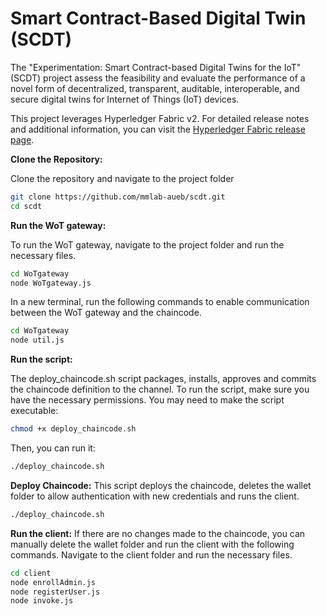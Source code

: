 # Smart Contract-Based Digital Twin (SCDT)

The "Experimentation: Smart Contract-based Digital Twins for the IoT" (SCDT) project assess the feasibility and evaluate the performance of a novel form of decentralized, transparent, auditable, interoperable, and secure digital twins for Internet of Things (IoT) devices.

This project leverages Hyperledger Fabric v2. For detailed release notes and additional information, you can visit the [Hyperledger Fabric release page](https://hyperledger-fabric.readthedocs.io/en/release-2.5/). 

**Clone the Repository:**

Clone the repository and navigate to the project folder
```bash
git clone https://github.com/mmlab-aueb/scdt.git
cd scdt
```
**Run the WoT gateway:**

To run the WoT gateway, navigate to the project folder and run the necessary files.
```bash
cd WoTgateway
node WoTgateway.js
```
In a new terminal, run the following commands to enable communication between the WoT gateway and the chaincode.
```bash
cd WoTgateway
node util.js
```
**Run the script:**

The deploy_chaincode.sh script packages, installs, approves and commits the chaincode definition to the channel.
To run the script, make sure you have the necessary permissions. You may need to make the script executable:
```bash
chmod +x deploy_chaincode.sh
```
Then, you can run it:
```bash
./deploy_chaincode.sh
```

**Deploy Chaincode:**
This script deploys the chaincode, deletes the wallet folder to allow authentication with new credentials and runs the client.
```bash
./deploy_chaincode.sh
```

**Run the client:**
If there are no changes made to the chaincode, you can manually delete the wallet folder and run the client with the following commands.
Navigate to the client folder and run the necessary files.
```bash
cd client
node enrollAdmin.js
node registerUser.js
node invoke.js
```

